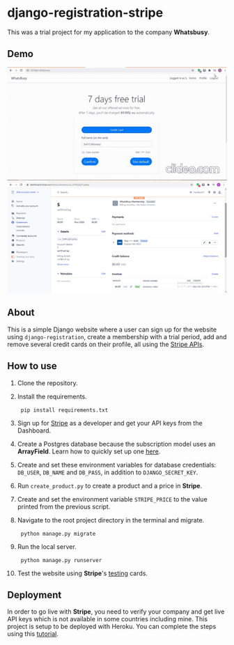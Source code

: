 # django-registration-stripe
This was a trial project for my application to the company __Whatsbusy__.

## Demo
![Demo](demo/demo.gif)
![Dashboard](demo/dashboard.png)

## About
This is a simple Django website where a user can sign up for the website using `django-registration`, 
create a membership with a trial period, add and remove several credit cards on their profile, 
all using the [Stripe APIs](https://stripe.com/docs/api).

## How to use
1. Clone the repository.

2. Install the requirements.

        pip install requirements.txt
    
3. Sign up for [Stripe](https://stripe.com/) as a developer and get your API keys from the Dashboard.

4. Create a Postgres database because the subscription model uses an __ArrayField__. Learn how to quickly set up one [here](https://dev.to/prisma/how-to-setup-a-free-postgresql-database-on-heroku-1dc1).

5. Create and set these environment variables for database credentials: `DB_USER`, `DB_NAME` and `DB_PASS`, in addition to `DJANGO_SECRET_KEY`.
        
6. Run `create_product.py` to create a product and a price in __Stripe__.

7. Create and set the environment variable `STRIPE_PRICE` to the value printed from the previous script.

8. Navigate to the root project directory in the terminal and migrate.

        python manage.py migrate

9. Run the local server.

        python manage.py runserver
        
10. Test the website using __Stripe__'s [testing](https://stripe.com/docs/testing) cards.


## Deployment
In order to go live with __Stripe__, you need to verify your company and get live API keys which is not available in some countries including mine.
This project is setup to be deployed with Heroku. You can complete the steps using this [tutorial](https://developer.mozilla.org/en-US/docs/Learn/Server-side/Django/Deployment).
